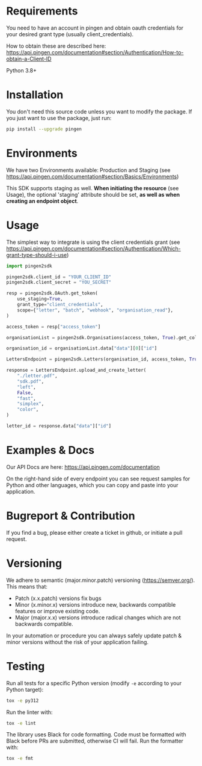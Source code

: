 # Requirements

You need to have an account in pingen and obtain oauth credentials for your desired grant type (usually client_credentials).

How to obtain these are described here: https://api.pingen.com/documentation#section/Authentication/How-to-obtain-a-Client-ID

Python 3.8+

# Installation

You don't need this source code unless you want to modify the package. If you just want to use the package, just run:

```sh
pip install --upgrade pingen
```

# Environments

We have two Environments available: Production and Staging (see https://api.pingen.com/documentation#section/Basics/Environments)

This SDK supports staging as well. **When initiating the resource** (see Usage), the optional 'staging' attribute should be set, **as well as when creating an endpoint object**.

# Usage

The simplest way to integrate is using the client credentials grant (see https://api.pingen.com/documentation#section/Authentication/Which-grant-type-should-i-use)

```python
import pingen2sdk

pingen2sdk.client_id = "YOUR_CLIENT_ID"
pingen2sdk.client_secret = "YOU_SECRET"

resp = pingen2sdk.OAuth.get_token(
    use_staging=True,
    grant_type="client_credentials",
    scope={"letter", "batch", "webhook", "organisation_read"},
)

access_token = resp["access_token"]

organisationList = pingen2sdk.Organisations(access_token, True).get_collection()

organisation_id = organisationList.data["data"][0]["id"]

LettersEndpoint = pingen2sdk.Letters(organisation_id, access_token, True)

response = LettersEndpoint.upload_and_create_letter(
    "./letter.pdf",
    "sdk.pdf",
    "left",
    False,
    "fast",
    "simplex",
    "color",
)

letter_id = response.data["data"]["id"]
```

# Examples & Docs

Our API Docs are here: https://api.pingen.com/documentation

On the right-hand side of every endpoint you can see request samples for Python and other languages, which you can copy and paste into your application.

# Bugreport & Contribution

If you find a bug, please either create a ticket in github, or initiate a pull request.

# Versioning

We adhere to semantic (major.minor.patch) versioning (https://semver.org/). This means that:
* Patch (x.x.patch) versions fix bugs
* Minor (x.minor.x) versions introduce new, backwards compatible features or improve existing code.
* Major (major.x.x) versions introduce radical changes which are not backwards compatible.

In your automation or procedure you can always safely update patch & minor versions without the risk of your application failing.

# Testing

Run all tests for a specific Python version (modify `-e` according to your Python target):

```sh
tox -e py312
```

Run the linter with:

```sh
tox -e lint
```

The library uses Black for code formatting. Code must be formatted
with Black before PRs are submitted, otherwise CI will fail. Run the formatter
with:

```sh
tox -e fmt
```